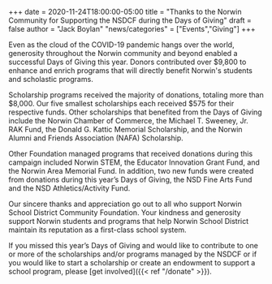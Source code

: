 +++
date = 2020-11-24T18:00:00-05:00
title = "Thanks to the Norwin Community for Supporting the NSDCF during the Days of Giving"
draft = false
author = "Jack Boylan"
"news/categories" = ["Events","Giving"]
+++

Even as the cloud of the COVID-19 pandemic hangs over the world, generosity throughout the Norwin community and beyond enabled a successful Days of Giving this year. Donors contributed over $9,800 to enhance and enrich programs that will directly benefit Norwin's students and scholastic programs.<!--more-->

Scholarship programs received the majority of donations, totaling more than $8,000. Our five smallest scholarships each received $575 for their respective funds. Other scholarships that benefited from the Days of Giving include the Norwin Chamber of Commerce, the Michael T. Sweeney, Jr. RAK Fund, the Donald G. Kattic Memorial Scholarship, and the Norwin Alumni and Friends Association (NAFA) Scholarship.

Other Foundation managed programs that received donations during this campaign included Norwin STEM, the Educator Innovation Grant Fund, and the Norwin Area Memorial Fund.  In addition, two new funds were created from donations during this year’s Days of Giving, the NSD Fine Arts Fund and the NSD Athletics/Activity Fund.

Our sincere thanks and appreciation go out to all who support Norwin School District Community Foundation.  Your kindness and generosity support Norwin students and programs that help Norwin School District maintain its reputation as a first-class school system.

If you missed this year’s Days of Giving and would like to contribute to one or more of the scholarships and/or programs managed by the NSDCF or if you would like to start a scholarship or create an endowment to support a school program, please [get involved]({{< ref "/donate" >}}).

